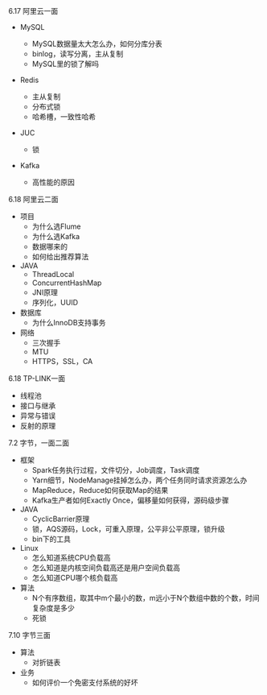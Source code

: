 6.17 阿里云一面

* MySQL 
  * MySQL数据量太大怎么办，如何分库分表
  * binlog，读写分离，主从复制
  * MySQL里的锁了解吗

* Redis
  * 主从复制
  * 分布式锁
  * 哈希槽，一致性哈希
* JUC
  * 锁

* Kafka
  * 高性能的原因

6.18 阿里云二面

* 项目
  * 为什么选Flume
  * 为什么选Kafka
  * 数据哪来的
  * 如何给出推荐算法
* JAVA
  * ThreadLocal
  * ConcurrentHashMap
  * JNI原理
  * 序列化，UUID
* 数据库
  * 为什么InnoDB支持事务
* 网络
  * 三次握手
  * MTU
  * HTTPS，SSL，CA

6.18  TP-LINK一面

* 线程池
* 接口与继承
* 异常与错误
* 反射的原理

7.2 字节，一面二面

* 框架
  * Spark任务执行过程，文件切分，Job调度，Task调度
  * Yarn细节，NodeManage挂掉怎么办，两个任务同时请求资源怎么办
  * MapReduce，Reduce如何获取Map的结果
  * Kafka生产者如何Exactly Once，偏移量如何获得，源码级步骤
* JAVA
  * CyclicBarrier原理
  * 锁，AQS源码，Lock，可重入原理，公平非公平原理，锁升级
  * bin下的工具
* Linux
  * 怎么知道系统CPU负载高
  * 怎么知道是内核空间负载高还是用户空间负载高
  * 怎么知道CPU哪个核负载高
* 算法
  * N个有序数组，取其中m个最小的数，m远小于N个数组中数的个数，时间复杂度是多少
  * 死锁

7.10 字节三面

* 算法
  * 对折链表
* 业务
  * 如何评价一个免密支付系统的好坏